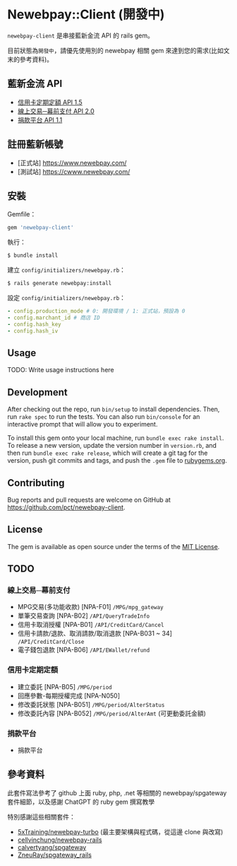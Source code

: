 # Newebpay::Client (開發中)

`newebpay-client` 是串接藍新金流 API 的 rails gem。

目前狀態為`開發中`，請優先使用別的 newebpay 相關 gem 來達到您的需求(比如文末的參考資料)。

## 藍新金流 API
- [信用卡定期定額 API 1.5 ](https://www.newebpay.com/website/Page/content/download_api)
- [線上交易─幕前支付 API 2.0](https://www.newebpay.com/website/Page/content/download_api)
- [捐款平台 API 1.1](https://donation.newebpay.com/Info/Help_center/download)

## 註冊藍新帳號
- [正式站] https://www.newebpay.com/
- [測試站] https://cwww.newebpay.com/

## 安裝
Gemfile：
```ruby
gem 'newebpay-client'
```

執行：
```bash
$ bundle install
```

建立 `config/initializers/newebpay.rb`：

```bash
$ rails generate newebpay:install
```

設定 `config/initializers/newebpay.rb`：

```yml
- config.production_mode # 0: 開發環境 / 1: 正式站，預設為 0
- config.marchant_id # 商店 ID
- config.hash_key
- config.hash_iv
```

## Usage

TODO: Write usage instructions here

## Development

After checking out the repo, run `bin/setup` to install dependencies. Then, run `rake spec` to run the tests. You can also run `bin/console` for an interactive prompt that will allow you to experiment.

To install this gem onto your local machine, run `bundle exec rake install`. To release a new version, update the version number in `version.rb`, and then run `bundle exec rake release`, which will create a git tag for the version, push git commits and tags, and push the `.gem` file to [rubygems.org](https://rubygems.org).

## Contributing

Bug reports and pull requests are welcome on GitHub at https://github.com/pct/newebpay-client.


## License

The gem is available as open source under the terms of the [MIT License](https://opensource.org/licenses/MIT).


## TODO
### 線上交易─幕前支付 
- MPG交易(多功能收款) [NPA-F01] `/MPG/mpg_gateway`
- 單筆交易查詢 [NPA-B02] `/API/QueryTradeInfo`
- 信用卡取消授權 [NPA-B01] `/API/CreditCard/Cancel`
- 信用卡請款/退款、取消請款/取消退款 [NPA-B031 ~ 34] `/API/CreditCard/Close`
- 電子錢包退款 [NPA-B06] `/API/EWallet/refund`

### 信用卡定期定額
- 建立委託 [NPA-B05] `/MPG/period`
- 回應參數-每期授權完成 [NPA-N050]
- 修改委託狀態 [NPA-B051] `/MPG/period/AlterStatus`
- 修改委託內容 [NPA-B052] `/MPG/period/AlterAmt` (可更動委託金額)

### 捐款平台
- 捐款平台

## 參考資料

此套件寫法參考了 github 上面 ruby, php, .net 等相關的 newebpay/spgateway 套件細節，以及感謝 ChatGPT 的 ruby gem 撰寫教學

特別感謝這些相關套件：
- [5xTraining/newebpay-turbo](https://github.com/5xTraining/newebpay-turbo) (最主要架構與程式碼，從這邊 clone 與改寫)
- [cellvinchung/newebpay-rails](https://github.com/cellvinchung/newebpay-rails)
- [calvertyang/spgateway](https://github.com/calvertyang/spgateway)
- [ZneuRay/spgateway_rails](https://github.com/ZneuRay/spgateway_rails)
